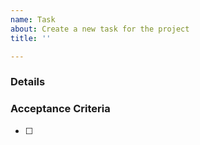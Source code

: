 ```yaml
---
name: Task
about: Create a new task for the project
title: ''

---
```


### Details


### Acceptance Criteria
- [ ] 
